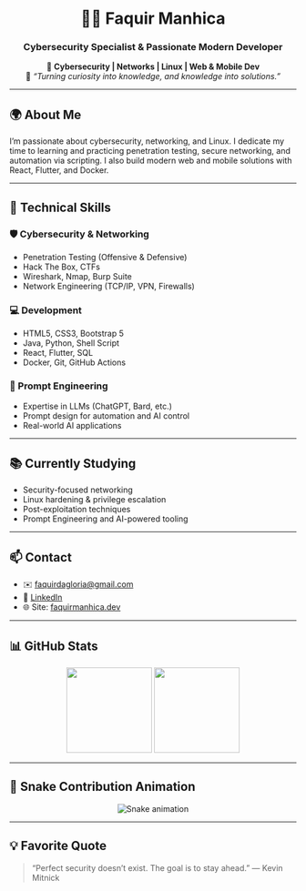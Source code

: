 <h1 align="center">👨‍💻 Faquir Manhica</h1>
<h3 align="center">Cybersecurity Specialist & Passionate Modern Developer</h3>

<p align="center">
  🔐 <strong>Cybersecurity | Networks | Linux | Web & Mobile Dev</strong><br>
  💬 <i>“Turning curiosity into knowledge, and knowledge into solutions.”</i>
</p>

---

## 🌍 About Me
I’m passionate about cybersecurity, networking, and Linux. I dedicate my time to learning and practicing penetration testing, secure networking, and automation via scripting. I also build modern web and mobile solutions with React, Flutter, and Docker.

---

## 🚀 Technical Skills

### 🛡️ Cybersecurity & Networking
- Penetration Testing (Offensive & Defensive)
- Hack The Box, CTFs
- Wireshark, Nmap, Burp Suite
- Network Engineering (TCP/IP, VPN, Firewalls)

### 💻 Development
- HTML5, CSS3, Bootstrap 5
- Java, Python, Shell Script
- React, Flutter, SQL
- Docker, Git, GitHub Actions

### 🧠 Prompt Engineering
- Expertise in LLMs (ChatGPT, Bard, etc.)
- Prompt design for automation and AI control
- Real-world AI applications

---

## 📚 Currently Studying
- Security-focused networking
- Linux hardening & privilege escalation
- Post-exploitation techniques
- Prompt Engineering and AI-powered tooling

---

## 📫 Contact
- ✉️ faquirdagloria@gmail.com  
- 💼 [LinkedIn]([https://www.linkedin.com/in/faquir-da-gl%C3%B3ria-b742b2249/])  
- 🌐 Site: [faquirmanhica.dev]([https://faquirdagloria.dev](https://portifoliofaquir.netlify.app/))

---

## 📊 GitHub Stats

<div align="center">
  <img src="https://github-readme-stats.vercel.app/api?username=FaquirG&show_icons=true&theme=radical" height="150"/>
  <img src="https://github-readme-stats.vercel.app/api/top-langs/?username=FaquirG&layout=compact&theme=radical" height="150"/>
</div>

---

## 🐍 Snake Contribution Animation

<p align="center">
  <img src="https://github.com/FaquirG/FaquirG/blob/output/github-contribution-grid-snake.svg" alt="Snake animation" />
</p>

---

## 💡 Favorite Quote

> “Perfect security doesn’t exist. The goal is to stay ahead.” — Kevin Mitnick
